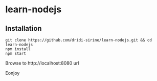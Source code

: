 # learn-nodejs

## Installation

    git clone https://github.com/dridi-sirine/learn-nodejs.git && cd learn-nodejs
    npm install
    npm start
  
Browse to http://localhost:8080 url

Eonjoy

